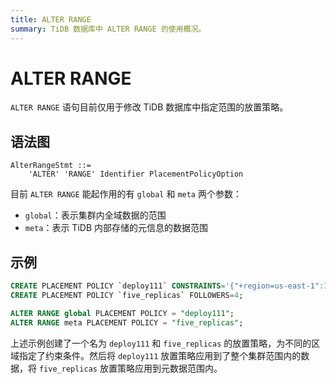 ```yaml
---
title: ALTER RANGE
summary: TiDB 数据库中 ALTER RANGE 的使用概况。
---
```


# ALTER RANGE

`ALTER RANGE` 语句目前仅用于修改 TiDB 数据库中指定范围的放置策略。

## 语法图

```ebnf+diagram
AlterRangeStmt ::=
    'ALTER' 'RANGE' Identifier PlacementPolicyOption
```

目前 `ALTER RANGE` 能起作用的有 `global` 和 `meta` 两个参数：

- `global`：表示集群内全域数据的范围
- `meta`：表示 TiDB 内部存储的元信息的数据范围

## 示例

```sql
CREATE PLACEMENT POLICY `deploy111` CONSTRAINTS='{"+region=us-east-1":1, "+region=us-east-2": 1, "+region=us-west-1": 1}';
CREATE PLACEMENT POLICY `five_replicas` FOLLOWERS=4;

ALTER RANGE global PLACEMENT POLICY = "deploy111";
ALTER RANGE meta PLACEMENT POLICY = "five_replicas";
```

上述示例创建了一个名为 `deploy111` 和 `five_replicas` 的放置策略，为不同的区域指定了约束条件。然后将 `deploy111` 放置策略应用到了整个集群范围内的数据，将 `five_replicas` 放置策略应用到元数据范围内。